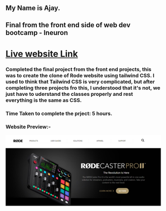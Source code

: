 ## My Name is Ajay.
## Final from the front end side of web dev bootcamp - Ineuron
# [Live website Link](https://aj-rode.netlify.app/)
### Completed the final project from the front end projects, this was to create the clone of Rode website using tailwind CSS. I used to think that Tailwind CSS is very complicated, but after completing three projects fro this, I understood that it's not, we just have to uderstand the classes properly and rest everything is the same as CSS.

### Time Taken to complete the prject: 5 hours.


### Website Preview:-

![Website preview](Screenshot.png)
